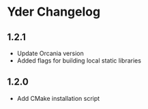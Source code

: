 # Yder Changelog

## 1.2.1

- Update Orcania version
- Added flags for building local static libraries

## 1.2.0

- Add CMake installation script

